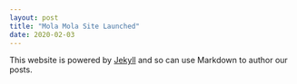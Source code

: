 ```yaml
---
layout: post
title: "Mola Mola Site Launched"
date: 2020-02-03
---
```


This website is powered by [Jekyll](http://jekyllrb.com) and so can use Markdown to author our posts. 
